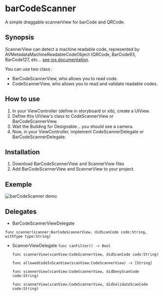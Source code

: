 # barCodeScanner
A simple draggable scannerView for barCode and QRCode.

## Synopsis
ScannerView can detect a machine readable code, represented by AVMetadataMachineReadableCodeObject (QRCode, BarCode93, BarCode127, etc... 
[see ios documentation](https://developer.apple.com/library/ios/documentation/AVFoundation/Reference/AVMetadataMachineReadableCodeObject_Class/index.html).

You can use two class :
  - BarCodeScannerView, who allows you to read code.
  - CodeScannerView, who allows you to read and validate readable codes.

## How to use
1. In your ViewController (define in storyboard or xib), create a UIView.
2. Define this UIView's class to CodeScannerView or BarCodeScannerView.
3. Wait the Building for Designable... you should see a camera.
4. Now, in your ViewController, implement CodeScannerDelegate or BarCodeScannerDelegate.

## Installation
1. Download BarCodeScannerView and ScannerView files
2. Add BarCodeScannerView and ScannerView to your project.

## Exemple

![barCodeScanner demo](./barcodeScanner_presentation.gif)


## Delegates
- BarCodeScannerViewDelegate
 
 `func scanner(scanner:BarCodeScannerView, didScanCode code:String, withType type:String)`
  
- ScannerViewDelegate
  `func canFilter() -> Bool`
  
  `func scannerView(scanView:CodeScannerView, didScanCode code:String)`
  
  `func allowedCodeInScanView(scanView:CodeScannerView) -> [String]`
  
  `func scannerView(scanView:CodeScannerView, didDenyScanCode code:String)`
  
  `func scannerView(scanView:CodeScannerView, didValidateScanCode code:String)`
